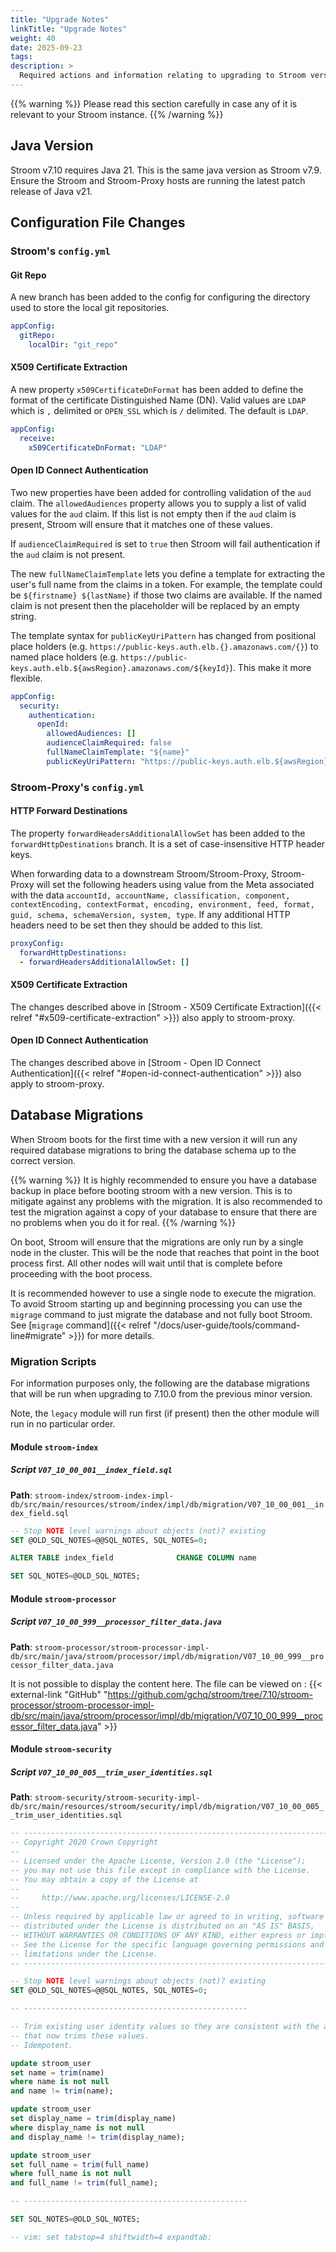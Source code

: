 ```yaml
---
title: "Upgrade Notes"
linkTitle: "Upgrade Notes"
weight: 40
date: 2025-09-23
tags: 
description: >
  Required actions and information relating to upgrading to Stroom version 7.10.
---
```


{{% warning %}}
Please read this section carefully in case any of it is relevant to your Stroom instance.
{{% /warning %}}


## Java Version

Stroom v7.10 requires Java 21.
This is the same java version as Stroom v7.9.
Ensure the Stroom and Stroom-Proxy hosts are running the latest patch release of Java v21.


## Configuration File Changes

<!--
Check changes using something like this (run from an up-to-date stroom repo):
old_ver=7.9
new_ver=7.10
git diff origin/${old_ver}..origin/${new_ver} stroom-config/stroom-config-app/src/test/resources/stroom/config/app/expected.yaml
git diff origin/${old_ver}..origin/${new_ver} stroom-proxy/stroom-proxy-app/src/test/resources/stroom/dist/proxy-expected.yaml
-->


### Stroom's `config.yml`

#### Git Repo

A new branch has been added to the config for configuring the directory used to store the local git repositories.

```yaml
appConfig:
  gitRepo:
    localDir: "git_repo"
```

#### X509 Certificate Extraction

A new property `x509CertificateDnFormat` has been added to define the format of the certificate Distinguished Name (DN).
Valid values are `LDAP` which is `,` delimited or `OPEN_SSL` which is `/` delimited.
The default is `LDAP`.

```yaml
appConfig:
  receive:
    x509CertificateDnFormat: "LDAP"
```

#### Open ID Connect Authentication

Two new properties have been added for controlling validation of the `aud` claim.
The `allowedAudiences` property allows you to supply a list of valid values for the `aud` claim.
If this list is not empty then if the `aud` claim is present, Stroom will ensure that it matches one of these values.

If `audienceClaimRequired` is set to `true` then Stroom will fail authentication if the `aud` claim is not present.

The new `fullNameClaimTemplate` lets you define a template for extracting the user's full name from the claims in a token.
For example, the template could be `${firstname} ${lastName}` if those two claims are available.
If the named claim is not present then the placeholder will be replaced by an empty string.

The template syntax for `publicKeyUriPattern` has changed from positional place holders (e.g. `https://public-keys.auth.elb.{}.amazonaws.com/{}`) to named place holders (e.g. `https://public-keys.auth.elb.${awsRegion}.amazonaws.com/${keyId}`).
This make it more flexible.

```yaml
appConfig:
  security:
    authentication:
      openId:
        allowedAudiences: []
        audienceClaimRequired: false
        fullNameClaimTemplate: "${name}"
        publicKeyUriPattern: "https://public-keys.auth.elb.${awsRegion}.amazonaws.com/${keyId}"
```



### Stroom-Proxy's `config.yml`

#### HTTP Forward Destinations

The property `forwardHeadersAdditionalAllowSet` has been added to the `forwardHttpDestinations` branch.
It is a set of case-insensitive HTTP header keys.

When forwarding data to a downstream Stroom/Stroom-Proxy, Stroom-Proxy will set the following headers using value from the Meta associated with the data `accountId, accountName, classification, component, contextEncoding, contextFormat, encoding, environment, feed, format, guid, schema, schemaVersion, system, type`.
If any additional HTTP headers need to be set then they should be added to this list.

```yaml
proxyConfig:
  forwardHttpDestinations:
  - forwardHeadersAdditionalAllowSet: []
```

#### X509 Certificate Extraction

The changes described above in [Stroom - X509 Certificate Extraction]({{< relref "#x509-certificate-extraction" >}}) also apply to stroom-proxy.


#### Open ID Connect Authentication

The changes described above in [Stroom - Open ID Connect Authentication]({{< relref "#open-id-connect-authentication" >}}) also apply to stroom-proxy.


## Database Migrations

When Stroom boots for the first time with a new version it will run any required database migrations to bring the database schema up to the correct version.

{{% warning %}}
It is highly recommended to ensure you have a database backup in place before booting stroom with a new version.
This is to mitigate against any problems with the migration.
It is also recommended to test the migration against a copy of your database to ensure that there are no problems when you do it for real.
{{% /warning %}}

On boot, Stroom will ensure that the migrations are only run by a single node in the cluster.
This will be the node that reaches that point in the boot process first.
All other nodes will wait until that is complete before proceeding with the boot process.

It is recommended however to use a single node to execute the migration.
To avoid Stroom starting up and beginning processing you can use the `migrage` command to just migrate the database and not fully boot Stroom.
See [`migrage` command]({{< relref "/docs/user-guide/tools/command-line#migrate" >}}) for more details.


<!-- 
Run stroom.db.migration.TestListDbMigrations.listDbMigrationsForLatestVersion() to generate the content for
this section
-->

### Migration Scripts

<!--
#############################################################################################
#                                                                                           #
#  This section is auto-generated by TestListDbMigrations.listDbMigrationsForLatestVersion  #
#                                                                                           #
#############################################################################################
-->

For information purposes only, the following are the database migrations that will be run when upgrading to 7.10.0 from the previous minor version.

Note, the `legacy` module will run first (if present) then the other module will run in no particular order.

#### Module `stroom-index`

##### Script `V07_10_00_001__index_field.sql`

**Path**: `stroom-index/stroom-index-impl-db/src/main/resources/stroom/index/impl/db/migration/V07_10_00_001__index_field.sql`

```sql
-- Stop NOTE level warnings about objects (not)? existing
SET @OLD_SQL_NOTES=@@SQL_NOTES, SQL_NOTES=0;

ALTER TABLE index_field              CHANGE COLUMN name                name                  varchar(512) NOT NULL;

SET SQL_NOTES=@OLD_SQL_NOTES;

```


#### Module `stroom-processor`

##### Script `V07_10_00_999__processor_filter_data.java`

**Path**: `stroom-processor/stroom-processor-impl-db/src/main/java/stroom/processor/impl/db/migration/V07_10_00_999__processor_filter_data.java`

It is not possible to display the content here.
The file can be viewed on : {{< external-link "GitHub" "https://github.com/gchq/stroom/tree/7.10/stroom-processor/stroom-processor-impl-db/src/main/java/stroom/processor/impl/db/migration/V07_10_00_999__processor_filter_data.java" >}}

#### Module `stroom-security`

##### Script `V07_10_00_005__trim_user_identities.sql`

**Path**: `stroom-security/stroom-security-impl-db/src/main/resources/stroom/security/impl/db/migration/V07_10_00_005__trim_user_identities.sql`

```sql
-- ------------------------------------------------------------------------
-- Copyright 2020 Crown Copyright
--
-- Licensed under the Apache License, Version 2.0 (the "License");
-- you may not use this file except in compliance with the License.
-- You may obtain a copy of the License at
--
--     http://www.apache.org/licenses/LICENSE-2.0
--
-- Unless required by applicable law or agreed to in writing, software
-- distributed under the License is distributed on an "AS IS" BASIS,
-- WITHOUT WARRANTIES OR CONDITIONS OF ANY KIND, either express or implied.
-- See the License for the specific language governing permissions and
-- limitations under the License.
-- ------------------------------------------------------------------------

-- Stop NOTE level warnings about objects (not)? existing
SET @OLD_SQL_NOTES=@@SQL_NOTES, SQL_NOTES=0;

-- --------------------------------------------------

-- Trim existing user identity values so they are consistent with the app
-- that now trims these values.
-- Idempotent.

update stroom_user
set name = trim(name)
where name is not null
and name != trim(name);

update stroom_user
set display_name = trim(display_name)
where display_name is not null
and display_name != trim(display_name);

update stroom_user
set full_name = trim(full_name)
where full_name is not null
and full_name != trim(full_name);

-- --------------------------------------------------

SET SQL_NOTES=@OLD_SQL_NOTES;

-- vim: set tabstop=4 shiftwidth=4 expandtab:

```


